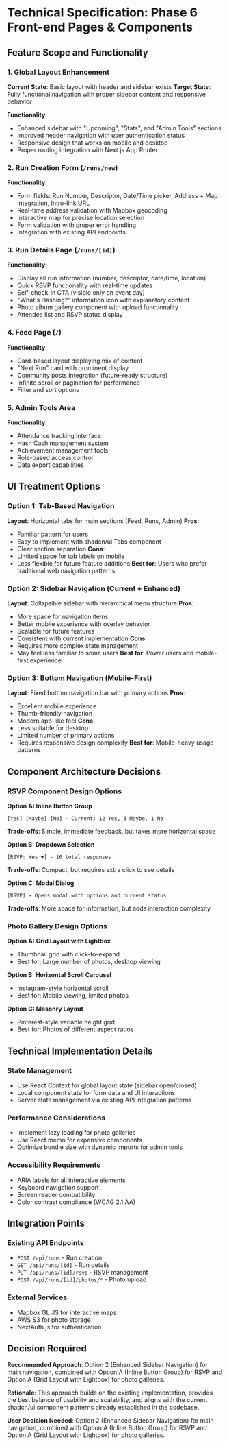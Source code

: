 # Technical Specification: Phase 6 Front-end Pages & Components

## Feature Scope and Functionality

### 1. Global Layout Enhancement
**Current State**: Basic layout with header and sidebar exists
**Target State**: Fully functional navigation with proper sidebar content and responsive behavior

**Functionality**:
- Enhanced sidebar with "Upcoming", "Stats", and "Admin Tools" sections
- Improved header navigation with user authentication status
- Responsive design that works on mobile and desktop
- Proper routing integration with Next.js App Router

### 2. Run Creation Form (`/runs/new`)
**Functionality**:
- Form fields: Run Number, Descriptor, Date/Time picker, Address + Map integration, Intro-link URL
- Real-time address validation with Mapbox geocoding
- Interactive map for precise location selection
- Form validation with proper error handling
- Integration with existing API endpoints

### 3. Run Details Page (`/runs/[id]`)
**Functionality**:
- Display all run information (number, descriptor, date/time, location)
- Quick RSVP functionality with real-time updates
- Self-check-in CTA (visible only on event day)
- "What's Hashing?" information icon with explanatory content
- Photo album gallery component with upload functionality
- Attendee list and RSVP status display

### 4. Feed Page (`/`)
**Functionality**:
- Card-based layout displaying mix of content
- "Next Run" card with prominent display
- Community posts integration (future-ready structure)
- Infinite scroll or pagination for performance
- Filter and sort options

### 5. Admin Tools Area
**Functionality**:
- Attendance tracking interface
- Hash Cash management system
- Achievement management tools
- Role-based access control
- Data export capabilities

## UI Treatment Options

### Option 1: Tab-Based Navigation
**Layout**: Horizontal tabs for main sections (Feed, Runs, Admin)
**Pros**:
- Familiar pattern for users
- Easy to implement with shadcn/ui Tabs component
- Clear section separation
**Cons**:
- Limited space for tab labels on mobile
- Less flexible for future feature additions
**Best for**: Users who prefer traditional web navigation patterns

### Option 2: Sidebar Navigation (Current + Enhanced)
**Layout**: Collapsible sidebar with hierarchical menu structure
**Pros**:
- More space for navigation items
- Better mobile experience with overlay behavior
- Scalable for future features
- Consistent with current implementation
**Cons**:
- Requires more complex state management
- May feel less familiar to some users
**Best for**: Power users and mobile-first experience

### Option 3: Bottom Navigation (Mobile-First)
**Layout**: Fixed bottom navigation bar with primary actions
**Pros**:
- Excellent mobile experience
- Thumb-friendly navigation
- Modern app-like feel
**Cons**:
- Less suitable for desktop
- Limited number of primary actions
- Requires responsive design complexity
**Best for**: Mobile-heavy usage patterns

## Component Architecture Decisions

### RSVP Component Design Options

**Option A: Inline Button Group**
```
[Yes] [Maybe] [No] - Current: 12 Yes, 3 Maybe, 1 No
```
**Trade-offs**: Simple, immediate feedback, but takes more horizontal space

**Option B: Dropdown Selection**
```
[RSVP: Yes ▼] - 16 total responses
```
**Trade-offs**: Compact, but requires extra click to see details

**Option C: Modal Dialog**
```
[RSVP] → Opens modal with options and current status
```
**Trade-offs**: More space for information, but adds interaction complexity

### Photo Gallery Design Options

**Option A: Grid Layout with Lightbox**
- Thumbnail grid with click-to-expand
- Best for: Large number of photos, desktop viewing

**Option B: Horizontal Scroll Carousel**
- Instagram-style horizontal scroll
- Best for: Mobile viewing, limited photos

**Option C: Masonry Layout**
- Pinterest-style variable height grid
- Best for: Photos of different aspect ratios

## Technical Implementation Details

### State Management
- Use React Context for global layout state (sidebar open/closed)
- Local component state for form data and UI interactions
- Server state management via existing API integration patterns

### Performance Considerations
- Implement lazy loading for photo galleries
- Use React.memo for expensive components
- Optimize bundle size with dynamic imports for admin tools

### Accessibility Requirements
- ARIA labels for all interactive elements
- Keyboard navigation support
- Screen reader compatibility
- Color contrast compliance (WCAG 2.1 AA)

## Integration Points

### Existing API Endpoints
- `POST /api/runs` - Run creation
- `GET /api/runs/[id]` - Run details
- `PUT /api/runs/[id]/rsvp` - RSVP management
- `POST /api/runs/[id]/photos/*` - Photo upload

### External Services
- Mapbox GL JS for interactive maps
- AWS S3 for photo storage
- NextAuth.js for authentication

## Decision Required

**Recommended Approach**: Option 2 (Enhanced Sidebar Navigation) for main navigation, combined with Option A (Inline Button Group) for RSVP and Option A (Grid Layout with Lightbox) for photo galleries.

**Rationale**: This approach builds on the existing implementation, provides the best balance of usability and scalability, and aligns with the current shadcn/ui component patterns already established in the codebase.

**User Decision Needed**: Option 2 (Enhanced Sidebar Navigation) for main navigation, combined with Option A (Inline Button Group) for RSVP and Option A (Grid Layout with Lightbox) for photo galleries.
